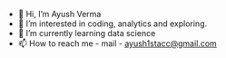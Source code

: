 - 👋 Hi, I’m Ayush Verma
- 👀 I’m interested in coding, analytics and exploring.
- 🌱 I’m currently learning data science
- 📫 How to reach me - mail - ayush1stacc@gmail.com

<!---
midnightcodex/midnightcodex is a ✨ special ✨ repository because its `README.md` (this file) appears on your GitHub profile.
You can click the Preview link to take a look at your changes.
--->
